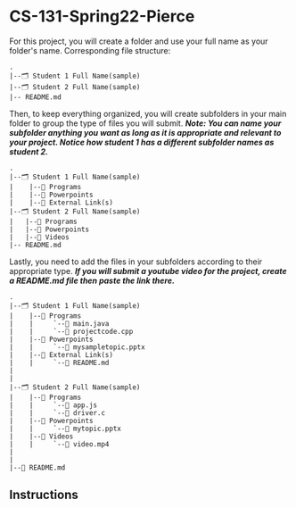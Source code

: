 # CS-131-Spring22-Pierce

For this project, you will create a folder and use your full name as your folder's name. 
Corresponding file structure:
```
.
|--🗂️ Student 1 Full Name(sample)
|--🗂️ Student 2 Full Name(sample)
|-- README.md
```

Then, to keep everything organized, you will create subfolders in your main folder to group the type of files you will submit.
_**Note: You can name your subfolder anything you want as long as it is appropriate and relevant to your project. Notice how student 1 has a different subfolder names as student 2.**_
```
.
|--🗂️ Student 1 Full Name(sample)
|    |--📂 Programs
|    |--📂 Powerpoints
|    |--📂 External Link(s)
|--🗂️ Student 2 Full Name(sample)
|   |--📂 Programs
|   |--📂 Powerpoints
|   |--📂 Videos
|-- README.md
```

Lastly, you need to add the files in your subfolders according to their appropriate type.
_**If you will submit a youtube video for the project, create a README.md file then paste the link there.**_
```
.
|--🗂️ Student 1 Full Name(sample)
|    |--📂 Programs
|    |     `--🧾 main.java
|    |     `--🧾 projectcode.cpp
|    |--📂 Powerpoints
|    |     `--🧾 mysampletopic.pptx
|    |--📂 External Link(s)
|    |     `--🧾 README.md
|
|
|--🗂️ Student 2 Full Name(sample)
|    |--📂 Programs
|    |     `--🧾 app.js
|    |     `--🧾 driver.c
|    |--📂 Powerpoints
|    |     `--🧾 mytopic.pptx
|    |--📂 Videos
|    |     `--🧾 video.mp4
|
|
|--🧾 README.md
```

## Instructions
